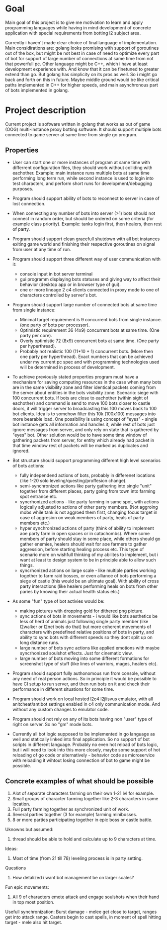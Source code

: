 # Goal
Main goal of this project is to give me motivation to learn and apply programming languages while having in mind development of concrete application with special requirements from botting l2 subject area.

Currently i haven't made clear choice of final language of implementation. Main considirations are: golang looks promising with support of goroutines out of the box, but might be not best in case of need to optimize every part of bot for support of large number of connections at same time from not that powerfull pc. Other language might be C++, which i have at least development experience with. And know that it can be finetuned to greater extend than go. But golang has simplicity on its pros as well. So i might go back and forth on this in future. Maybe middle ground would be like critical paths implemented in C++ for higher speeds, and main asynchronous part of bots implemented in golang.

# Project description
Current project is software written in golang that works as out of game (OOG) multi-instance proxy botting software. It should support multiple bots connected to game server at same time from single go program.

## Properties

- User can start one or more instances of program at same time with differrent configuration files, they should work without colliding with eachother. Example: main instance runs multiple bots at same time performing long term run, while second instance is used to login into test characters, and perform short runs for development/debugging purposes.

- Program should support ability of bots to reconnect to server in case of lost connection.

- When connecting any number of bots into server (>1) bots should not connect in random order, but should be ordered on some criteria (for example class priority). Example: tanks login first, then healers, then rest of party.

- Program should support clean gracefull shutdown with all bot instances exiting game world and finishing their respective goroutines on signal from user at any time of run.

- Program should support three different way of user communication with it: 
    - console input in bot server terminal
    - gui programm displaying bots statuses and giving way to affect their behavior (desktop app or in browser type of gui).
    - one or more lineage 2 c4 clients connected in proxy mode to one of characters controlled by server's bot.

- Program should support large number of connected bots at same time from single instance: 
    - Minimal target requirement is 9 concurrent bots from single instance. (one party of bots per processor).
    - Optimistic requirement 36 (4x9) concurrent bots at same time. (One party per core).
    - Overly optimistic 72 (8x9) concurrent bots at same time. (One party per hyperthread).
    - Probably not realistic 100 (11*10 + 1) concurrent bots. (More then one party per hyperthread).
Exact numbers that can be achieved under my current pc spec and with  programming technologies used will be determined in process of development.

- To achieve previously stated properties program must have a mechanism for saving computing resources in the case when many bots are in the same visibility zone and filter identical packets coming from the server about entities in the bots visibility zone. 
Scenario: siege with 100 concurrent bots. If bots are close to eachother (within sight of eachother) and command is send to move 100 bots closer to castle doors, it will trigger server to broadcasting this 100 moves back to 100 bot clients. Idea is to somehow filter this 10k (100x100) messages into more bearable load. One possibility is using concept of "eyes" - single bot instance gets all information and handles it, while rest of bots just ignore messages from server, and only rely on state that is gathered by "eyes" bot. Other solution would be to have some time window of gathering packets from server, for entity which already had packet in that time window rest of packets will be marked as duplicates and ignored.

- Bot structure should support programming different high level scenarios of bots actions:
    - fully independend actions of bots, probably in differenet locations (like 1-20 solo leveling/questing/proffesion change).
    - semi-synchronized actions like party gathering into single "unit" together from different places, party going from town into farming spot entrance etc.
    - syncrhonized actions - like party farming in same spot, with actions logically adjusted to actions of other party members. (Not aggroing mobs while tank is not aggroed them first, changing focus target in case of aggresion on weak members of party, heals of party members etc.)
    - hyper synchronized actions of party (think of ability to implement aoe party farm in open spaces or in catachombs). Where some members of party should stay in some place, while others should go gather enemies, healers should wait for aoe farmers to gather aggression, before starting healing process etc. This type of scenario more on wishfull thinking of my abilites to implement, but i want at least to design system to be in principle able to allow such things.
    - syncrhonized actions on large scale - like multiple parties working together to farm raid bosses, or even alliance of bots performing a siege of castle (this would be an ultimate goal). With ability of cross party interactions (like healers performing heals on bots from other paries by knowing their actual health status etc.)

- As some "fun" type of bot activies would be:
    - making pictures with dropping gold for dithered png picture.
    - sync actions of bots in movements - i would like bots aesthetics be less of herd of animals just following single party member (like l2walker or l2net bots do that) but more coherent movements of characters with predefined relative positions of bots in party, and ability to sync bots with different speeds so they dont split up on long distance runs.
    - large number of bots sync actions like applied emotions with maybe syncrhonized soulshot effects. Just for cinematic view.
    - large number of bots moving into some different formations for screenshot type of stuff (like lines of warriors, mages, healers etc).

- Program should support fully authonomous run from console, without any need of real person actions. So in principle it would be possible to have CI setup to run server, and then run bots on it and check their performance in different situations for some time.

- Program should work on local hosted l2c4 l2jlisvus emulator, with all anitcheat/antibot settings enabled in c4 only communication mode. And without any custom changes to emulator code.

- Program should not rely on any of its bots having non "user" type of right on server. So no "gm" mode bots.

- Currently all bot logic supposed to be implemented in go language as well and statically linked into final application. So no support of bot scripts in different language. Probably no even hot reload of bots logic, but i will need to look into this more closely, maybe some support of hot reloading of go code or alternatively - behavior code as microservice with reloading it wihtout losing connection of bot to game might be possible.


## Concrete examples of what should be possible
1. Alot of separate characters farming on their own 1-21 lvl for example.
2. Small groups of character farming together like 2-3 characters in same location.
3. Full party farming together as synchronized unit of work.
4. Several parties together (3 for example) farming minibosses.
5. 8 or more parties participating together in epic boss or castle battle.

Uknowns but assumed:
1. thread should be able to hold and calculate up to 9 characters at time.


Ideas:
1. Most of time (from 21 till 78) leveling process is in party setting.

Questions
1. How detalized i want bot management be on larger scales?


Fun epic movements:
1. All 9 of characters emote attack and engage soulshots when their hand in top most position.

Usefull synchronization:
Burst damage - melee get close to target, ranges get into attack range. Casters begin to cast spells, in moment of spell hitting target - mele also hit target.